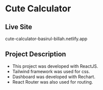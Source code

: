 # Cute Calculator

## Live Site
cute-calculator-basirul-billah.netlify.app

## Project Description
* This project was developed with ReactJS.
* Tailwind framework was used for css.
* Dashboard was developed with Rechart.
* React Router was also used for routing.